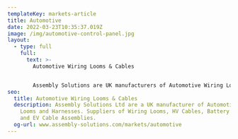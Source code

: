 ```yaml
---
templateKey: markets-article
title: Automotive
date: 2022-03-23T10:35:37.019Z
image: /img/automotive-control-panel.jpg
layout:
  - type: full
    full:
      text: >-
        Automotive Wiring Looms & Cables


        Assembly Solutions are UK manufacturers of Automotive Wiring Looms and Cables.
seo:
  title: Automotive Wiring Looms & Cables
  description: Assembly Solutions Ltd are a UK manufacturer of Automotive Wiring
    Looms and Harnesses. Suppliers of Wiring Looms, HV Cables, Battery Cables
    and EV Cable Assemblies.
  og-url: www.assembly-solutions.com/markets/automotive
---
```

